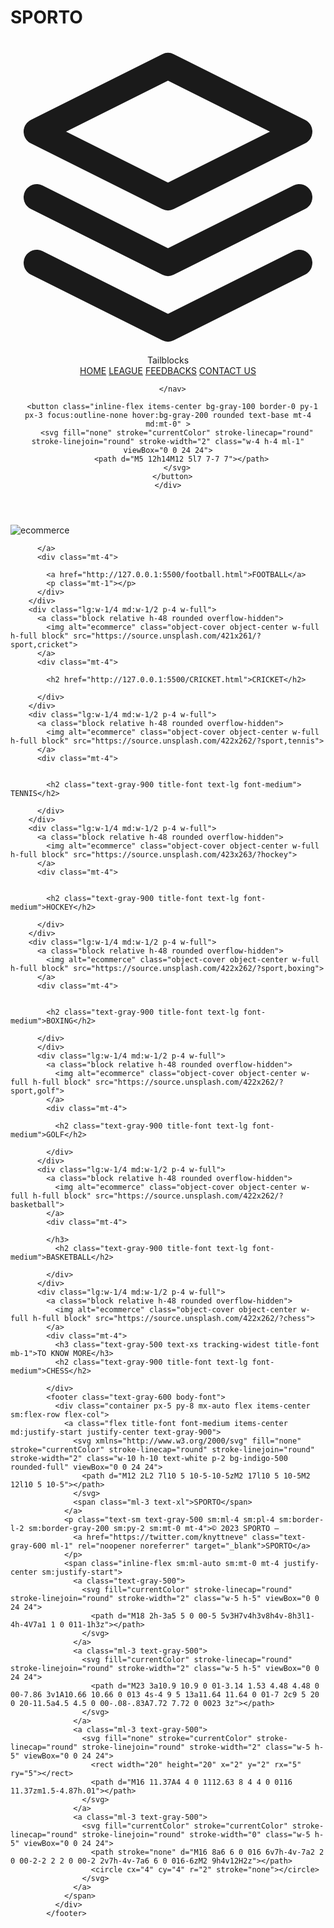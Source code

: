 # SPORTO
<!DOCTYPE html>
<html lang="en">
<head>
  
  
  <meta charset="UTF-8">
  <meta name="viewport" content="width=device-width, initial-scale=1.0">
  <link href="https://unpkg.com/tailwindcss@^1.0/dist/tailwind.min.css" rel="stylesheet">
  <title>sporto</title>
</head>
<body>
  <header class="text-gray-600 body-font">
    <div class="container mx-auto flex flex-wrap p-5 flex-col md:flex-row items-center">
      <a class="flex title-font font-medium items-center text-gray-900 mb-4 md:mb-0">
        <svg xmlns="http://www.w3.org/2000/svg" fill="none" stroke="currentColor" stroke-linecap="round" stroke-linejoin="round" stroke-width="2" class="w-10 h-10 text-white p-2 bg-indigo-500 rounded-full" viewBox="0 0 24 24">
          <path d="M12 2L2 7l10 5 10-5-10-5zM2 17l10 5 10-5M2 12l10 5 10-5"></path>
        </svg>
        <span class="ml-3 text-xl">Tailblocks</span>
      </a>
      <nav class="md:ml-auto md:mr-auto flex flex-wrap items-center text-base justify-center">
        <a class="mr-5 hover:text-gray-900" href="http://127.0.0.1:5500/asp.html">HOME</a>
        <a class="mr-5 hover:text-gray-900" href="http://127.0.0.1:5500/LEAGUE.html">LEAGUE</a>
      <a class="mr-5 hover:text-gray-900" href="http://127.0.0.1:5500/feedback.html">FEEDBACKS</a>
      <a class="mr-5 hover:text-gray-900" href="http://127.0.0.1:5500/contact.html">CONTACT US</a>
        
      </nav>
  
      <button class="inline-flex items-center bg-gray-100 border-0 py-1 px-3 focus:outline-none hover:bg-gray-200 rounded text-base mt-4 md:mt-0" >
        <svg fill="none" stroke="currentColor" stroke-linecap="round" stroke-linejoin="round" stroke-width="2" class="w-4 h-4 ml-1" viewBox="0 0 24 24">
          <path d="M5 12h14M12 5l7 7-7 7"></path>
        </svg>
      </button>
    </div>
  </header>
  <section class="text-gray-600 body-font">
    <div class="container px-5 py-24 mx-auto">
      <div class="flex flex-wrap -m-4">
        <div class="lg:w-1/4 md:w-1/2 p-4 w-full">
          <a class="block relative h-48 rounded overflow-hidden">
            <img alt="ecommerce" class="object-cover object-center w-full h-full block" src="https://source.unsplash.com/420x260/?footbal">
            
          </a>
          <div class="mt-4">
            
            <a href="http://127.0.0.1:5500/football.html">FOOTBALL</a>
            <p class="mt-1"></p>
          </div>
        </div>
        <div class="lg:w-1/4 md:w-1/2 p-4 w-full">
          <a class="block relative h-48 rounded overflow-hidden">
            <img alt="ecommerce" class="object-cover object-center w-full h-full block" src="https://source.unsplash.com/421x261/?sport,cricket">
          </a>
          <div class="mt-4">
            
            <h2 href="http://127.0.0.1:5500/CRICKET.html">CRICKET</h2>
          
          </div>
        </div>
        <div class="lg:w-1/4 md:w-1/2 p-4 w-full">
          <a class="block relative h-48 rounded overflow-hidden">
            <img alt="ecommerce" class="object-cover object-center w-full h-full block" src="https://source.unsplash.com/422x262/?sport,tennis">
          </a>
          <div class="mt-4">
            
            
            <h2 class="text-gray-900 title-font text-lg font-medium"> TENNIS</h2>
            
          </div>
        </div>
        <div class="lg:w-1/4 md:w-1/2 p-4 w-full">
          <a class="block relative h-48 rounded overflow-hidden">
            <img alt="ecommerce" class="object-cover object-center w-full h-full block" src="https://source.unsplash.com/423x263/?hockey">
          </a>
          <div class="mt-4">
            
            
            <h2 class="text-gray-900 title-font text-lg font-medium">HOCKEY</h2>
            
          </div>
        </div>
        <div class="lg:w-1/4 md:w-1/2 p-4 w-full">
          <a class="block relative h-48 rounded overflow-hidden">
            <img alt="ecommerce" class="object-cover object-center w-full h-full block" src="https://source.unsplash.com/422x262/?sport,boxing">
          </a>
          <div class="mt-4">
            
            
            <h2 class="text-gray-900 title-font text-lg font-medium">BOXING</h2>
            
          </div>
          </div>
          <div class="lg:w-1/4 md:w-1/2 p-4 w-full">
            <a class="block relative h-48 rounded overflow-hidden">
              <img alt="ecommerce" class="object-cover object-center w-full h-full block" src="https://source.unsplash.com/422x262/?sport,golf">
            </a>
            <div class="mt-4">
              
              <h2 class="text-gray-900 title-font text-lg font-medium">GOLF</h2>
              
            </div>
          </div>
          <div class="lg:w-1/4 md:w-1/2 p-4 w-full">
            <a class="block relative h-48 rounded overflow-hidden">
              <img alt="ecommerce" class="object-cover object-center w-full h-full block" src="https://source.unsplash.com/422x262/?basketball">
            </a>
            <div class="mt-4">
              
            </h3>
              <h2 class="text-gray-900 title-font text-lg font-medium">BASKETBALL</h2>
              
            </div>
          </div>
          <div class="lg:w-1/4 md:w-1/2 p-4 w-full">
            <a class="block relative h-48 rounded overflow-hidden">
              <img alt="ecommerce" class="object-cover object-center w-full h-full block" src="https://source.unsplash.com/422x262/?chess">
            </a>
            <div class="mt-4">
              <h3 class="text-gray-500 text-xs tracking-widest title-font mb-1">TO KNOW MORE</h3>
              <h2 class="text-gray-900 title-font text-lg font-medium">CHESS</h2>
              
            </div>
            <footer class="text-gray-600 body-font">
              <div class="container px-5 py-8 mx-auto flex items-center sm:flex-row flex-col">
                <a class="flex title-font font-medium items-center md:justify-start justify-center text-gray-900">
                  <svg xmlns="http://www.w3.org/2000/svg" fill="none" stroke="currentColor" stroke-linecap="round" stroke-linejoin="round" stroke-width="2" class="w-10 h-10 text-white p-2 bg-indigo-500 rounded-full" viewBox="0 0 24 24">
                    <path d="M12 2L2 7l10 5 10-5-10-5zM2 17l10 5 10-5M2 12l10 5 10-5"></path>
                  </svg>
                  <span class="ml-3 text-xl">SPORTO</span>
                </a>
                <p class="text-sm text-gray-500 sm:ml-4 sm:pl-4 sm:border-l-2 sm:border-gray-200 sm:py-2 sm:mt-0 mt-4">© 2023 SPORTO —
                  <a href="https://twitter.com/knyttneve" class="text-gray-600 ml-1" rel="noopener noreferrer" target="_blank">SPORTO</a>
                </p>
                <span class="inline-flex sm:ml-auto sm:mt-0 mt-4 justify-center sm:justify-start">
                  <a class="text-gray-500">
                    <svg fill="currentColor" stroke-linecap="round" stroke-linejoin="round" stroke-width="2" class="w-5 h-5" viewBox="0 0 24 24">
                      <path d="M18 2h-3a5 5 0 00-5 5v3H7v4h3v8h4v-8h3l1-4h-4V7a1 1 0 011-1h3z"></path>
                    </svg>
                  </a>
                  <a class="ml-3 text-gray-500">
                    <svg fill="currentColor" stroke-linecap="round" stroke-linejoin="round" stroke-width="2" class="w-5 h-5" viewBox="0 0 24 24">
                      <path d="M23 3a10.9 10.9 0 01-3.14 1.53 4.48 4.48 0 00-7.86 3v1A10.66 10.66 0 013 4s-4 9 5 13a11.64 11.64 0 01-7 2c9 5 20 0 20-11.5a4.5 4.5 0 00-.08-.83A7.72 7.72 0 0023 3z"></path>
                    </svg>
                  </a>
                  <a class="ml-3 text-gray-500">
                    <svg fill="none" stroke="currentColor" stroke-linecap="round" stroke-linejoin="round" stroke-width="2" class="w-5 h-5" viewBox="0 0 24 24">
                      <rect width="20" height="20" x="2" y="2" rx="5" ry="5"></rect>
                      <path d="M16 11.37A4 4 0 1112.63 8 4 4 0 0116 11.37zm1.5-4.87h.01"></path>
                    </svg>
                  </a>
                  <a class="ml-3 text-gray-500">
                    <svg fill="currentColor" stroke="currentColor" stroke-linecap="round" stroke-linejoin="round" stroke-width="0" class="w-5 h-5" viewBox="0 0 24 24">
                      <path stroke="none" d="M16 8a6 6 0 016 6v7h-4v-7a2 2 0 00-2-2 2 2 0 00-2 2v7h-4v-7a6 6 0 016-6zM2 9h4v12H2z"></path>
                      <circle cx="4" cy="4" r="2" stroke="none"></circle>
                    </svg>
                  </a>
                </span>
              </div>
            </footer>
</body>
</html>

